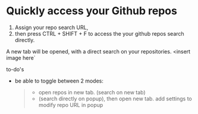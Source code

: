 # Quickly access your Github repos

1. Assign your repo search URL,
2. then press CTRL + SHIFT + F to access the your github repos search directly.

A new tab will be opened, with a direct search on your repositories.
<insert image here`

to-do's

- be able to toggle between 2 modes:
  > - open repos in new tab. (search on new tab)
  >   <br>
  > - (search directly on popup), then open new tab.
  >   add settings to modify repo URL in popup
